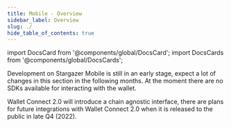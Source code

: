 ```yaml
---
title: Mobile - Overview
sidebar_label: Overview
slug: ./
hide_table_of_contents: true
---
```


import DocsCard from '@components/global/DocsCard';
import DocsCards from '@components/global/DocsCards';

<head>
  <meta
    name="description"
    content="Development on Stargazer Mobile is still in an early stage, expect a lot of changes in this section in the following months. At the moment there are no SDKs available for interacting with the wallet."
  />
  <style>{`
    :root {
      --doc-item-container-width: 60rem;
    }
  `}</style>
</head>

<intro-end />

Development on Stargazer Mobile is still in an early stage, expect a lot of changes in this section in the following months. At the moment there are no SDKs available for interacting with the wallet.

<DocsCards>
  <DocsCard header="Wallet Connect 2.0" href="./walletConnectV2.md" img="/icons/img02.png">
    <p>Wallet Connect 2.0 will introduce a chain agnostic interface, there are plans for future integrations with Wallet Connect 2.0 when it is released to the public in late Q4 (2022).</p>
  </DocsCard>
</DocsCards>
